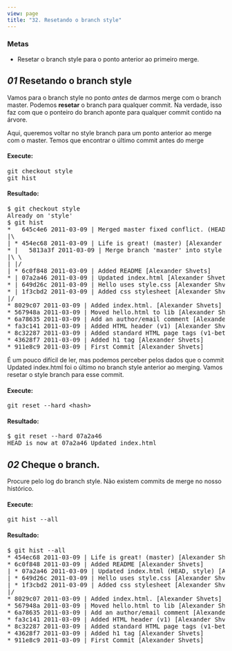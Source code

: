 ```yaml
---
view: page
title: "32. Resetando o branch style"
---
```


<h3>Metas</h3>

<ul><li>Resetar o branch style para o ponto anterior ao primeiro merge.</li></ul>

<h2><em>01</em> Resetando o branch style</h2>

<p>Vamos para o branch style no ponto <em>antes</em> de darmos merge com o branch master. Podemos <strong>resetar</strong> o branch para qualquer commit. Na verdade, isso faz com que o ponteiro do branch aponte para qualquer commit contido na &aacute;rvore.</p>

<p>Aqui, queremos voltar no style branch para um ponto anterior ao merge com o master. Temos que encontrar o &uacute;ltimo commit antes do merge</p>

<h4 class="h4-pre">Execute:</h4>

<pre class="instructions">git checkout style
git hist</pre>

<h4 class="h4-pre">Resultado:</h4>

<pre class="sample">$ git checkout style
Already on 'style'
$ git hist
*   645c4e6 2011-03-09 | Merged master fixed conflict. (HEAD, style) [Alexander Shvets]
|\  
| * 454ec68 2011-03-09 | Life is great! (master) [Alexander Shvets]
* |   5813a3f 2011-03-09 | Merge branch 'master' into style [Alexander Shvets]
|\ \  
| |/  
| * 6c0f848 2011-03-09 | Added README [Alexander Shvets]
* | 07a2a46 2011-03-09 | Updated index.html [Alexander Shvets]
* | 649d26c 2011-03-09 | Hello uses style.css [Alexander Shvets]
* | 1f3cbd2 2011-03-09 | Added css stylesheet [Alexander Shvets]
|/  
* 8029c07 2011-03-09 | Added index.html. [Alexander Shvets]
* 567948a 2011-03-09 | Moved hello.html to lib [Alexander Shvets]
* 6a78635 2011-03-09 | Add an author/email comment [Alexander Shvets]
* fa3c141 2011-03-09 | Added HTML header (v1) [Alexander Shvets]
* 8c32287 2011-03-09 | Added standard HTML page tags (v1-beta) [Alexander Shvets]
* 43628f7 2011-03-09 | Added h1 tag [Alexander Shvets]
* 911e8c9 2011-03-09 | First Commit [Alexander Shvets]</pre>

<p>&Eacute; um pouco dif&iacute;cil de ler, mas podemos perceber pelos dados que o commit Updated index.html foi o &uacute;ltimo no branch style anterior ao merging. Vamos resetar o style branch para esse commit.</p>

<h4 class="h4-pre">Execute:</h4>

<pre class="instructions">git reset --hard &lt;hash&gt;</pre>

<h4 class="h4-pre">Resultado:</h4>

<pre class="sample">$ git reset --hard 07a2a46
HEAD is now at 07a2a46 Updated index.html</pre>

<h2><em>02</em> Cheque o branch.</h2>

<p>Procure pelo log do branch style. N&atilde;o existem commits de merge no nosso hist&oacute;rico.</p>

<h4 class="h4-pre">Execute:</h4>

<pre class="instructions">git hist --all</pre>

<h4 class="h4-pre">Resultado:</h4>

<pre class="sample">$ git hist --all
* 454ec68 2011-03-09 | Life is great! (master) [Alexander Shvets]
* 6c0f848 2011-03-09 | Added README [Alexander Shvets]
| * 07a2a46 2011-03-09 | Updated index.html (HEAD, style) [Alexander Shvets]
| * 649d26c 2011-03-09 | Hello uses style.css [Alexander Shvets]
| * 1f3cbd2 2011-03-09 | Added css stylesheet [Alexander Shvets]
|/  
* 8029c07 2011-03-09 | Added index.html. [Alexander Shvets]
* 567948a 2011-03-09 | Moved hello.html to lib [Alexander Shvets]
* 6a78635 2011-03-09 | Add an author/email comment [Alexander Shvets]
* fa3c141 2011-03-09 | Added HTML header (v1) [Alexander Shvets]
* 8c32287 2011-03-09 | Added standard HTML page tags (v1-beta) [Alexander Shvets]
* 43628f7 2011-03-09 | Added h1 tag [Alexander Shvets]
* 911e8c9 2011-03-09 | First Commit [Alexander Shvets]</pre>
